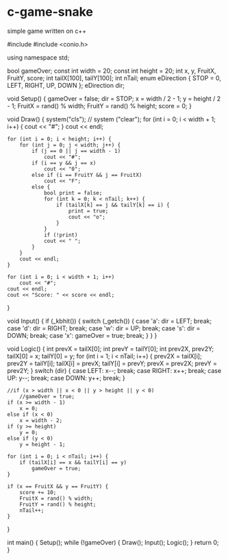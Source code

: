 # c-game-snake
simple game written on c++

#include <iostream>
#include <conio.h>

using namespace std;

bool gameOver;
const int width = 20;
const int height = 20;
int x, y, FruitX, FruitY, score;
int tailX[100], tailY[100];
int nTail;
enum eDirection { STOP = 0, LEFT, RIGHT, UP, DOWN };
eDirection dir;

void Setup() {
	gameOver = false;
	dir = STOP;
	x = width / 2 - 1;
	y = height / 2 - 1;
	FruitX = rand() % width;
	FruitY = rand() % height;
	score = 0;
}

void Draw() {
	system("cls"); // system ("clear");
	for (int i = 0; i < width + 1; i++) {
		cout << "#";
	}   cout << endl;

	for (int i = 0; i < height; i++) {
		for (int j = 0; j < width; j++) {
			if (j == 0 || j == width - 1)
				cout << "#";
			if (i == y && j == x)
				cout << "0";
			else if (i == FruitY && j == FruitX)
				cout << "F";
			else {
				bool print = false;
				for (int k = 0; k < nTail; k++) {
					if (tailX[k] == j && tailY[k] == i) {
						print = true;
						cout << "o";
					}
				}
				if (!print)
				cout << " ";
			}
		}
		cout << endl;
	}

	for (int i = 0; i < width + 1; i++)
		cout << "#";
	cout << endl;
	cout << "Score: " << score << endl;

}

void Input() {
	if (_kbhit()) {
		switch (_getch())
		{
		case 'a':
			dir = LEFT;
			break;
		case 'd':
			dir = RIGHT;
			break;
		case 'w':
			dir = UP;
			break;
		case 's':
			dir = DOWN;
			break;
		case 'x':
			gameOver = true;
			break;
		}
	}
}

void Logic() {
	int prevX = tailX[0];
	int prevY = tailY[0];
	int prev2X, prev2Y;
	tailX[0] = x;
	tailY[0] = y;
	for (int i = 1; i < nTail; i++) {
		prev2X = tailX[i];
		prev2Y = tailY[i];
		tailX[i] = prevX;
		tailY[i] = prevY;
		prevX = prev2X;
		prevY = prev2Y;
	}
	switch (dir)
	{
	case LEFT:
		x--;
		break;
	case RIGHT:
		x++;
		break;
	case UP:
		y--;
		break;
	case DOWN:
		y++;
		break;
	}

	//if (x > width || x < 0 || y > height || y < 0)
		//gameOver = true;
	if (x >= width - 1)
		x = 0;
	else if (x < 0)
		x = width - 2;
	if (y >= height)
		y = 0;
	else if (y < 0)
		y = height - 1;

	for (int i = 0; i < nTail; i++) {
		if (tailX[i] == x && tailY[i] == y)
			gameOver = true;
	}

	if (x == FruitX && y == FruitY) {
		score += 10;
		FruitX = rand() % width;
		FruitY = rand() % height;
		nTail++;
	}
}

int main()
{
	Setup();
	while (!gameOver) {
		Draw();
		Input();
		Logic();
	}
	return 0;
}
